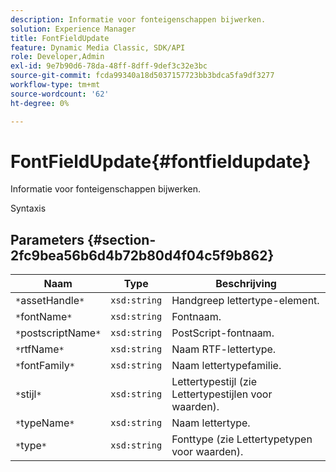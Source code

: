 ```yaml
---
description: Informatie voor fonteigenschappen bijwerken.
solution: Experience Manager
title: FontFieldUpdate
feature: Dynamic Media Classic, SDK/API
role: Developer,Admin
exl-id: 9e7b90d6-78da-48ff-8dff-9def3c32e3bc
source-git-commit: fcda99340a18d5037157723bb3bdca5fa9df3277
workflow-type: tm+mt
source-wordcount: '62'
ht-degree: 0%

---
```


# FontFieldUpdate{#fontfieldupdate}

Informatie voor fonteigenschappen bijwerken.

Syntaxis

## Parameters {#section-2fc9bea56b6d4b72b80d4f04c5f9b862}

| Naam | Type | Beschrijving |
|---|---|---|
| `*`assetHandle`*` | `xsd:string` | Handgreep lettertype-element. |
| `*`fontName`*` | `xsd:string` | Fontnaam. |
| `*`postscriptName`*` | `xsd:string` | PostScript-fontnaam. |
| `*`rtfName`*` | `xsd:string` | Naam RTF-lettertype. |
| `*`fontFamily`*` | `xsd:string` | Naam lettertypefamilie. |
| `*`stijl`*` | `xsd:string` | Lettertypestijl (zie Lettertypestijlen voor waarden). |
| `*`typeName`*` | `xsd:string` | Naam lettertype. |
| `*`type`*` | `xsd:string` | Fonttype (zie Lettertypetypen voor waarden). |

